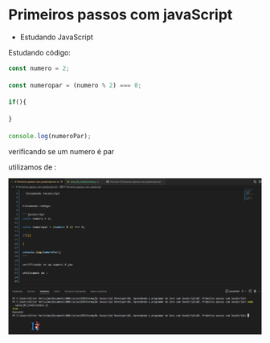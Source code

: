 # Primeiros passos com javaScript


- Estudando JavaScript


Estudando código:

```javaScript
const numero = 2;

const numeropar = (numero % 2) === 0;

if(){

}

console.log(numeroPar);
```

verificando se um numero é par

utilizamos de :

![condicionais_operadores](Imagens_Prints/condicionais_operadores.png)